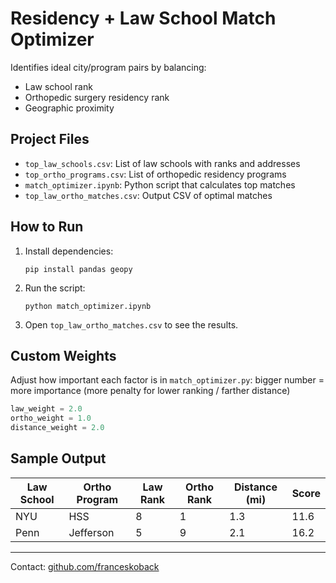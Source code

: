# Residency + Law School Match Optimizer

Identifies ideal city/program pairs by balancing:

- Law school rank  
- Orthopedic surgery residency rank  
- Geographic proximity  

## Project Files

- `top_law_schools.csv`: List of law schools with ranks and addresses  
- `top_ortho_programs.csv`: List of orthopedic residency programs  
- `match_optimizer.ipynb`: Python script that calculates top matches  
- `top_law_ortho_matches.csv`: Output CSV of optimal matches  

## How to Run

1. Install dependencies:

   ```
   pip install pandas geopy
   ```

2. Run the script:

   ```
   python match_optimizer.ipynb
   ```

3. Open `top_law_ortho_matches.csv` to see the results.

## Custom Weights

Adjust how important each factor is in `match_optimizer.py`: bigger number = more importance (more penalty for lower ranking / farther distance) 

```python
law_weight = 2.0
ortho_weight = 1.0
distance_weight = 2.0
```

## Sample Output

| Law School | Ortho Program | Law Rank | Ortho Rank | Distance (mi) | Score |
|------------|---------------|----------|-------------|----------------|--------|
| NYU        | HSS           | 8        | 1           | 1.3            | 11.6   |
| Penn       | Jefferson     | 5        | 9           | 2.1            | 16.2   |

---

Contact: [github.com/franceskoback](https://github.com/franceskoback)

